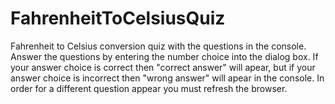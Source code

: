 # FahrenheitToCelsiusQuiz

Fahrenheit to Celsius conversion quiz with the questions in the console. 
Answer the questions by entering the number choice into the dialog box. 
If your answer choice is correct then "correct answer" will apear, but if your answer choice is incorrect then "wrong answer" will apear in the console. 
In order for a different question appear you must refresh the browser. 

